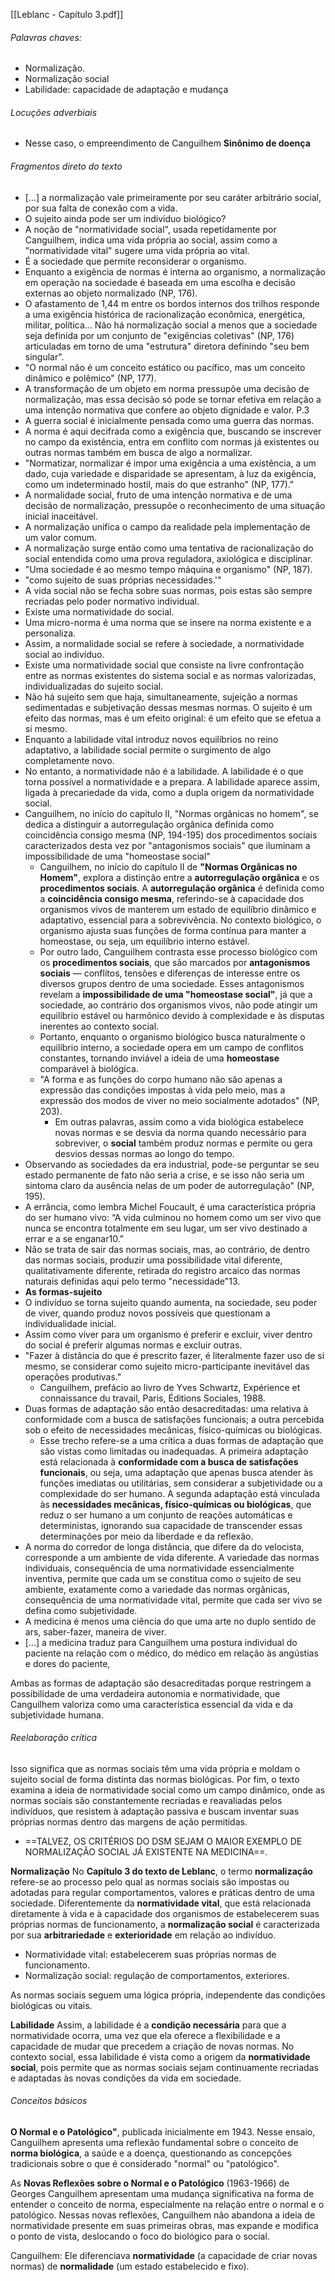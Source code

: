 [[Leblanc - Capítulo 3.pdf]]

###### Palavras chaves:
- Normalização.
- Normalização social
- Labilidade: capacidade de adaptação e mudança
###### Locuções adverbiais 
- Nesse caso, o empreendimento de Canguilhem
**Sinônimo de doença**

###### Fragmentos direto do texto
- [...] a normalização vale primeiramente por seu caráter arbitrário social, por sua falta de conexão com a vida.
- O sujeito ainda pode ser um indivíduo biológico?
- A noção de "normatividade social", usada repetidamente por Canguilhem, indica uma vida própria ao social, assim como a "normatividade vital" sugere uma vida própria ao vital.
- É a sociedade que permite reconsiderar o organismo.
- Enquanto a exigência de normas é interna ao organismo, a normalização em operação na sociedade é baseada em uma escolha e decisão externas ao objeto normalizado (NP, 176).
- O afastamento de 1,44 m entre os bordos internos dos trilhos responde a uma exigência histórica de racionalização econômica, energética, militar, política... Não há normalização social a menos que a sociedade seja definida por um conjunto de "exigências coletivas" (NP, 176) articuladas em torno de uma "estrutura" diretora definindo "seu bem singular".
- "O normal não é um conceito estático ou pacífico, mas um conceito dinâmico e polêmico" (NP, 177).
- A transformação de um objeto em norma pressupõe uma decisão de normalização, mas essa decisão só pode se tornar efetiva em relação a uma intenção normativa que confere ao objeto dignidade e valor. P.3
- A guerra social é inicialmente pensada como uma guerra das normas.
- A norma é aqui decifrada como a exigência que, buscando se inscrever no campo da existência, entra em conflito com normas já existentes ou outras normas também em busca de algo a normalizar.
- "Normatizar, normalizar é impor uma exigência a uma existência, a um dado, cuja variedade e disparidade se apresentam, à luz da exigência, como um indeterminado hostil, mais do que estranho" (NP, 177)."
- A normalidade social, fruto de uma intenção normativa e de uma decisão de normalização, pressupõe o reconhecimento de uma situação inicial inaceitável.
- A normalização unifica o campo da realidade pela implementação de um valor comum.
- A normalização surge então como uma tentativa de racionalização do social entendida como uma prova reguladora, axiológica e disciplinar.
- "Uma sociedade é ao mesmo tempo máquina e organismo" (NP, 187).
- "como sujeito de suas próprias necessidades.'"
- A vida social não se fecha sobre suas normas, pois estas são sempre recriadas pelo poder normativo individual.
- Existe uma normatividade do social.
- Uma micro-norma é uma norma que se insere na norma existente e a personaliza.
- Assim, a normalidade social se refere à sociedade, a normatividade social ao indivíduo.
- Existe uma normatividade social que consiste na livre confrontação entre as normas existentes do sistema social e as normas valorizadas, individualizadas do sujeito social.
- Não há sujeito sem que haja, simultaneamente, sujeição a normas sedimentadas e subjetivação dessas mesmas normas. O sujeito é um efeito das normas, mas é um efeito original: é um efeito que se efetua a si mesmo.
- Enquanto a labilidade vital introduz novos equilíbrios no reino adaptativo, a labilidade social permite o surgimento de algo completamente novo.
- No entanto, a normatividade não é a labilidade. A labilidade é o que torna possível a normatividade e a prepara. A labilidade aparece assim, ligada à precariedade da vida, como a dupla origem da normatividade social.
- Canguilhem, no início do capítulo II, "Normas orgânicas no homem", se dedica a distinguir a autorregulação orgânica definida como coincidência consigo mesma (NP, 194-195) dos procedimentos sociais caracterizados desta vez por "antagonismos sociais" que iluminam a impossibilidade de uma "homeostase social"
	- Canguilhem, no início do capítulo II de **"Normas Orgânicas no Homem"**, explora a distinção entre a **autorregulação orgânica** e os **procedimentos sociais**. A **autorregulação orgânica** é definida como a **coincidência consigo mesma**, referindo-se à capacidade dos organismos vivos de manterem um estado de equilíbrio dinâmico e adaptativo, essencial para a sobrevivência. No contexto biológico, o organismo ajusta suas funções de forma contínua para manter a homeostase, ou seja, um equilíbrio interno estável.
	- Por outro lado, Canguilhem contrasta esse processo biológico com os **procedimentos sociais**, que são marcados por **antagonismos sociais** — conflitos, tensões e diferenças de interesse entre os diversos grupos dentro de uma sociedade. Esses antagonismos revelam a **impossibilidade de uma "homeostase social"**, já que a sociedade, ao contrário dos organismos vivos, não pode atingir um equilíbrio estável ou harmônico devido à complexidade e às disputas inerentes ao contexto social.
	- Portanto, enquanto o organismo biológico busca naturalmente o equilíbrio interno, a sociedade opera em um campo de conflitos constantes, tornando inviável a ideia de uma **homeostase** comparável à biológica.
	- "A forma e as funções do corpo humano não são apenas a expressão das condições impostas à vida pelo meio, mas a expressão dos modos de viver no meio socialmente adotados" (NP, 203).
		- Em outras palavras, assim como a vida biológica estabelece novas normas e se desvia da norma quando necessário para sobreviver, o **social** também produz normas e permite ou gera desvios dessas normas ao longo do tempo.
- Observando as sociedades da era industrial, pode-se perguntar se seu estado permanente de fato não seria a crise, e se isso não seria um sintoma claro da ausência nelas de um poder de autorregulação" (NP, 195).
- A errância, como lembra Michel Foucault, é uma característica própria do ser humano vivo: “A vida culminou no homem como um ser vivo que nunca se encontra totalmente em seu lugar, um ser vivo destinado a errar e a se enganar10.”
- Não se trata de sair das normas sociais, mas, ao contrário, de dentro das normas sociais, produzir uma possibilidade vital diferente, qualitativamente diferente, retirada do registro arcaico das normas naturais definidas aqui pelo termo "necessidade"13.
- **As formas-sujeito**
- O indivíduo se torna sujeito quando aumenta, na sociedade, seu poder de viver, quando produz novos possíveis que questionam a individualidade inicial.
- Assim como viver para um organismo é preferir e excluir, viver dentro do social é preferir algumas normas e excluir outras.
- "Fazer à distância do que é prescrito fazer, é literalmente fazer uso de si mesmo, se considerar como sujeito micro-participante inevitável das operações produtivas."
	- Canguilhem, prefácio ao livro de Yves Schwartz, Expérience et connaissance du travail, Paris, Éditions Sociales, 1988.
- Duas formas de adaptação são então desacreditadas: uma relativa à conformidade com a busca de satisfações funcionais; a outra percebida sob o efeito de necessidades mecânicas, físico-químicas ou biológicas.
	- Esse trecho refere-se a uma crítica a duas formas de adaptação que são vistas como limitadas ou inadequadas. A primeira adaptação está relacionada à **conformidade com a busca de satisfações funcionais**, ou seja, uma adaptação que apenas busca atender às funções imediatas ou utilitárias, sem considerar a subjetividade ou a complexidade do ser humano. A segunda adaptação está vinculada às **necessidades mecânicas, físico-químicas ou biológicas**, que reduz o ser humano a um conjunto de reações automáticas e deterministas, ignorando sua capacidade de transcender essas determinações por meio da liberdade e da reflexão.
- A norma do corredor de longa distância, que difere da do velocista, corresponde a um ambiente de vida diferente. A variedade das normas individuais, consequência de uma normatividade essencialmente inventiva, permite que cada um se constitua como o sujeito de seu ambiente, exatamente como a variedade das normas orgânicas, consequência de uma normatividade vital, permite que cada ser vivo se defina como subjetividade.
- A medicina é menos uma ciência do que uma arte no duplo sentido de ars, saber-fazer, maneira de viver.
- [...] a medicina traduz para Canguilhem uma postura individual do paciente na relação com o médico, do médico em relação às angústias e dores do paciente,

Ambas as formas de adaptação são desacreditadas porque restringem a possibilidade de uma verdadeira autonomia e normatividade, que Canguilhem valoriza como uma característica essencial da vida e da subjetividade humana.
###### Reelaboração crítica
Isso significa que as normas sociais têm uma vida própria e moldam o sujeito social de forma distinta das normas biológicas.
Por fim, o texto examina a ideia de normatividade social como um campo dinâmico, onde as normas sociais são constantemente recriadas e reavaliadas pelos indivíduos, que resistem à adaptação passiva e buscam inventar suas próprias normas dentro das margens de ação permitidas.
- ==TALVEZ, OS CRITÉRIOS DO DSM SEJAM O MAIOR EXEMPLO DE NORMALIZAÇÃO SOCIAL JÁ EXISTENTE NA MEDICINA==. 

**Normalização**
No **Capítulo 3 do texto de Leblanc**, o termo **normalização** refere-se ao processo pelo qual as normas sociais são impostas ou adotadas para regular comportamentos, valores e práticas dentro de uma sociedade. Diferentemente da **normatividade vital**, que está relacionada diretamente à vida e à capacidade dos organismos de estabelecerem suas próprias normas de funcionamento, a **normalização social** é caracterizada por sua **arbitrariedade** e **exterioridade** em relação ao indivíduo.
- Normatividade vital: estabelecerem suas próprias normas de funcionamento. 
- Normalização social: regulação de comportamentos, exteriores. 

As normas sociais seguem uma lógica própria, independente das condições biológicas ou vitais.

**Labilidade**
Assim, a labilidade é a **condição necessária** para que a normatividade ocorra, uma vez que ela oferece a flexibilidade e a capacidade de mudar que precedem a criação de novas normas. No contexto social, essa labilidade é vista como a origem da **normatividade social**, pois permite que as normas sociais sejam continuamente recriadas e adaptadas às novas condições da vida em sociedade.

###### Conceitos básicos
**O Normal e o Patológico"**, publicada inicialmente em 1943. Nesse ensaio, Canguilhem apresenta uma reflexão fundamental sobre o conceito de **norma biológica**, a saúde e a doença, questionando as concepções tradicionais sobre o que é considerado "normal" ou "patológico".

As **Novas Reflexões sobre o Normal e o Patológico** (1963-1966) de Georges Canguilhem apresentam uma mudança significativa na forma de entender o conceito de norma, especialmente na relação entre o normal e o patológico. Nessas novas reflexões, Canguilhem não abandona a ideia de normatividade presente em suas primeiras obras, mas expande e modifica o ponto de vista, deslocando o foco do biológico para o social.

Canguilhem: Ele diferenciava **normatividade** (a capacidade de criar novas normas) de **normalidade** (um estado estabelecido e fixo).